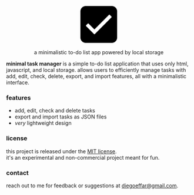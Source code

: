 <div align="center">
  <img src="/assets/media/icon.png" alt="tasky" height="100" />
  <p>
    a minimalistic to-do list app powered by local storage
  </p>
</div>

**minimal task manager** is a simple to-do list application that uses only html, javascript, and local storage.
allows users to efficiently manage tasks with add, edit, check, delete, export, and import features, all with a minimalistic interface.

### features

- add, edit, check and delete tasks
- export and import tasks as JSON files
- _very_ lightweight design

### license

this project is released under the [MIT license](LICENSE).  
it's an experimental and non-commercial project meant for fun.

### contact

reach out to me for feedback or suggestions at [diegoeffar@gmail.com](mailto:diegoeffar@gmail.com).
